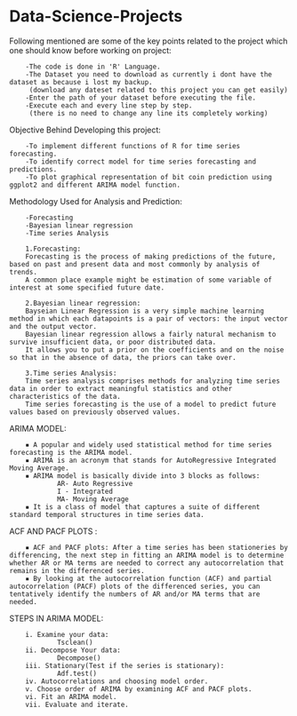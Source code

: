 # Data-Science-Projects

Following mentioned are some of the key points related to the project which one should know before working on project:
       
        -The code is done in 'R' Language.
        -The Dataset you need to download as currently i dont have the dataset as because i lost my backup.
         (download any dateset related to this project you can get easily)
        -Enter the path of your dataset before executing the file.
        -Execute each and every line step by step.
         (there is no need to change any line its completely working)
         
         

Objective Behind Developing this project:

        -To implement different functions of R for time series forecasting.
        -To identify correct model for time series forecasting and predictions.
        -To plot graphical representation of bit coin prediction using ggplot2 and different ARIMA model function.
        
Methodology Used for Analysis and Prediction:

        -Forecasting
        -Bayesian linear regression
        -Time series Analysis

        1.Forecasting:
        Forecasting is the process of making predictions of the future, based on past and present data and most commonly by analysis of trends. 
        A common place example might be estimation of some variable of interest at some specified future date.

        2.Bayesian linear regression:
        Bayseian Linear Regression is a very simple machine learning method in which each datapoints is a pair of vectors: the input vector and the output vector.
        Bayesian linear regression allows a fairly natural mechanism to survive insufficient data, or poor distributed data.
        It allows you to put a prior on the coefficients and on the noise so that in the absence of data, the priors can take over.

        3.Time series Analysis:
        Time series analysis comprises methods for analyzing time series data in order to extract meaningful statistics and other characteristics of the data.
        Time series forecasting is the use of a model to predict future values based on previously observed values.  
        
ARIMA MODEL:

        ▪ A popular and widely used statistical method for time series forecasting is the ARIMA model.
        ▪ ARIMA is an acronym that stands for AutoRegressive Integrated Moving Average. 
        ▪ ARIMA model is basically divide into 3 blocks as follows:
                AR- Auto Regressive
                I - Integrated
                MA- Moving Average
        ▪ It is a class of model that captures a suite of different standard temporal structures in time series data.



ACF AND PACF PLOTS :
        
        ▪ ACF and PACF plots: After a time series has been stationeries by differencing, the next step in fitting an ARIMA model is to determine whether AR or MA terms are needed to correct any autocorrelation that remains in the differenced series.
        ▪ By looking at the autocorrelation function (ACF) and partial autocorrelation (PACF) plots of the differenced series, you can tentatively identify the numbers of AR and/or MA terms that are needed.

STEPS IN ARIMA MODEL:

        i. Examine your data:
                Tsclean()
        ii. Decompose Your data:
                Decompose()
        iii. Stationary(Test if the series is stationary):
                Adf.test()
        iv. Autocorrelations and choosing model order.
        v. Choose order of ARIMA by examining ACF and PACF plots.
        vi. Fit an ARIMA model.
        vii. Evaluate and iterate.
        
        
